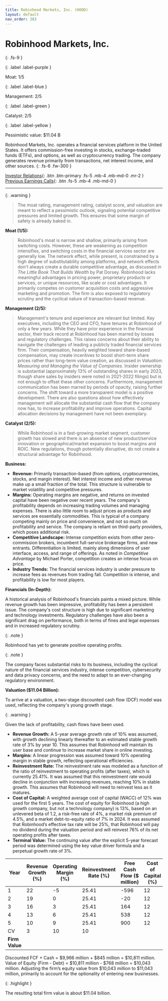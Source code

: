 ```yaml
---
title: Robinhood Markets, Inc. (HOOD)
layout: default
nav_order: 383
---
```


# Robinhood Markets, Inc.
{: .fs-9 }

{: .label .label-purple }

Moat: 1/5

{: .label .label-blue }

Management: 2/5

{: .label .label-green }

Catalyst: 2/5

{: .label .label-yellow }

Pessimistic value: $11.04 B

Robinhood Markets, Inc. operates a financial services platform in the United States. It offers commission-free investing in stocks, exchange-traded funds (ETFs), and options, as well as cryptocurrency trading. The company generates revenue primarily from transactions, net interest income, and other sources.
{: .fs-6 .fw-300 }

[Investor Relations](https://www.google.com/search?q=HOOD+investor+relations){: .btn .btn-primary .fs-5 .mb-4 .mb-md-0 .mr-2 }
[Previous Earnings Calls](https://discountingcashflows.com/company/HOOD/transcripts/){: .btn .fs-5 .mb-4 .mb-md-0 }

---

{: .warning } 
>The moat rating, management rating, catalyst score, and valuation are meant to reflect a pessimistic outlook, signaling potential competitive pressures and limited growth. This ensures that some margin of safety is already baked in.


**Moat (1/5):**

>Robinhood's moat is narrow and shallow, primarily arising from switching costs.  However, these are weakening as competition intensifies, and switching costs in the financial services sector are generally low. The network effect, while present, is constrained by a high degree of substitutability among platforms, and network effects don't always create a durable competitive advantage, as discussed in *The Little Book That Builds Wealth* by Pat Dorsey. Robinhood lacks meaningful advantages in pricing power, proprietary products or services, or unique resources, like scale or cost advantages. It primarily competes on customer acquisition costs and aggressive marketing and promotion. The firm is also exposed to regulatory scrutiny and the cyclical nature of transaction-based revenue.

**Management (2/5):**

>Management's tenure and experience are relevant but limited. Key executives, including the CEO and CFO, have tenures at Robinhood of only a few years. While they have prior experience in the financial sector, their track record at Robinhood has been marred by losses and regulatory challenges. This raises concerns about their ability to navigate the challenges of leading a publicly traded financial services firm. Their compensation, heavily weighted toward share-based compensation, may create incentives to boost short-term share prices rather than long-term value creation, as discussed in *Valuation: Measuring and Managing the Value of Companies*. Insider ownership is substantial (approximately 13% of outstanding shares in early 2023, though share sales by insiders were noted in 2021-2022 filings) but is not enough to offset these other concerns.  Furthermore, management communication has been marred by periods of opacity, raising further concerns. The shift toward a more transparent model is a positive development.  There are also questions about how effectively management will allocate the substantial cash flow that the company now has, to increase profitability and improve operations. Capital allocation decisions by management have not been exemplary. 

**Catalyst (2/5):**

>While Robinhood is in a fast-growing market segment, customer growth has slowed and there is an absence of new product/service innovation or geographical/market expansion to boost margins and ROIC. New regulations, though potentially disruptive, do not create a structural advantage for Robinhood.

**Business:**

* **Revenue:** Primarily transaction-based (from options, cryptocurrencies, stocks, and margin interest). Net interest income and other revenue make up a small fraction of the total. This structure is vulnerable to market volatility and competitive pressures.
* **Margins:** Operating margins are negative, and returns on invested capital have been negative over recent years. The company's profitability depends on increasing trading volumes and managing expenses. There is also little room to adjust prices as products and services are essentially commodities. This is typical of a company competing mainly on price and convenience, and not so much on profitability and service. The company is reliant on third-party providers, which poses additional risk.
* **Competitive Landscape:** Intense competition exists from other zero-commission brokers, incumbent full-service brokerage firms, and new entrants. Differentiation is limited, mainly along dimensions of user interface, access, and range of offerings.  As noted in *Competitive Advantage* by Michael Porter, competition creates an intense focus on price.
* **Industry Trends:** The financial services industry is under pressure to increase fees as revenues from trading fall. Competition is intense, and profitability is low for most players.

**Financials (In-Depth):**

A historical analysis of Robinhood's financials paints a mixed picture. While revenue growth has been impressive, profitability has been a persistent issue. The company's cost structure is high due to significant marketing and technology investments. Regulatory challenges have also been a significant drag on performance, both in terms of fines and legal expenses and in increased regulatory scrutiny.

{: .note }

Robinhood has yet to generate positive operating profits.

{: .note }

The company faces substantial risks to its business, including the cyclical nature of the financial services industry, intense competition, cybersecurity and data privacy concerns, and the need to adapt to an ever-changing regulatory environment.

**Valuation ($11.04 Billion):**

To arrive at a valuation, a two-stage discounted cash flow (DCF) model was used, reflecting the company's young growth stage.

{: .warning }

Given the lack of profitability, cash flows have been used.

* **Revenue Growth:** A 5-year average growth rate of 10% was assumed, with growth declining linearly thereafter to an estimated stable growth rate of 3% by year 10. This assumes that Robinhood will maintain its user base and continue to increase market share in online investing.
* **Margins:** A linear progression was assumed toward 10% operating margin in stable growth, reflecting operational efficiencies.
* **Reinvestment Rate:**  The reinvestment rate was modeled as a function of the ratio of reinvestment to operating profits (after taxes), which is currently 25.41%. It was assumed that this reinvestment rate would decline in conjunction with increasing revenues, reaching 10% in stable growth. This assumes that Robinhood will need to reinvest less as it matures.
* **Cost of Capital:** A weighted average cost of capital (WACC) of 12% was used for the first 5 years. The cost of equity for Robinhood (a high growth company, but not a technology company) is 13%, based on an unlevered beta of 1.2, a risk-free rate of 4%, a market risk premium of 4.5%, and a market debt-to-equity ratio of 7% in 2024. It was assumed that Robinhood’s effective tax rate will be 25%, that Robinhood will pay no dividend during the valuation period and will reinvest 76% of its net operating profits after taxes.
* **Terminal Value:** The continuing value after the explicit 5-year forecast period was determined using the key value driver formula and a perpetual growth rate of 3%.


| Year | Revenue Growth (%) | Operating Margin (%) | Reinvestment Rate (%) | Free Cash Flow ($ million) | Cost of Capital (%) | Present Value ($ million) |
|---|---|---|---|---|---|---|
| 1 | 22 | -5 | 25.41 | -596 | 12 | -475 |
| 2 | 19 | 0 | 25.41 | -20 | 12 | -14 |
| 3 | 16 | 3 | 25.41 | 164 | 12 | 103 |
| 4 | 13 | 6 | 25.41 | 538 | 12 | 307 |
| 5 | 10 | 9 | 25.41 | 900 | 12 | 473 |
| CV | 3 | 10 | 10 |  |  | 9,015 |
| **Firm Value** |  |  |  |  |  | 9,966 |

Discounted FCF + Cash = $9,966 million + $845 million = $10,811 million.
Value of Equity (Firm - Debt) = $10,811 million - $768 million = $10,043 million.
Adjusting the firm’s equity value from $10,043 million to $11,043 million, primarily to account for the optionality of entering new businesses.

{: .highlight }

The resulting total firm value is about $11.04 billion.